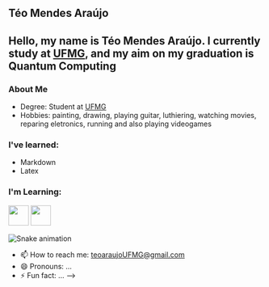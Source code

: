## Téo Mendes Araújo
Hello, my name is Téo Mendes Araújo. I currently study at [UFMG](https://ufmg.br/), and my aim on my graduation is Quantum Computing
---
### About Me
- Degree: Student at [UFMG](https://ufmg.br/)
- Hobbies: painting, drawing, playing guitar, luthiering, watching movies, reparing eletronics, running and also playing videogames

### I've learned:
- Markdown 
- Latex

### I'm Learning:
<img src="https://cdn.jsdelivr.net/gh/devicons/devicon@latest/icons/c/c-original.svg" width="40" height="40"/> <img src="https://cdn.jsdelivr.net/gh/devicons/devicon@latest/icons/linux/linux-original.svg" width="40" height="40"/>
      
![Snake animation](https://github.com/TeoMAraujo/TeoMAraujo/blob/output/github-contribution-grid-snake.svg)

- 📫 How to reach me: teoaraujoUFMG@gmail.com
- 😄 Pronouns: ...
- ⚡ Fun fact: ...
-->
